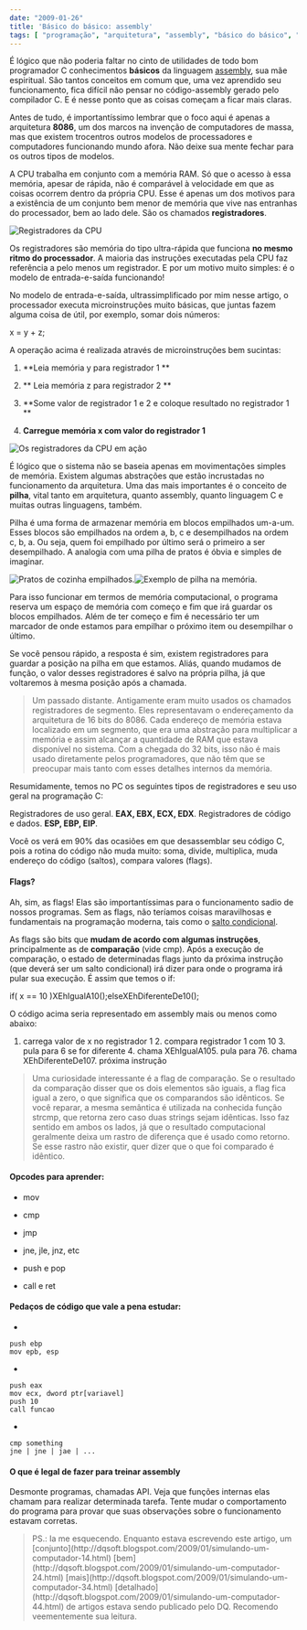 ```yaml
---
date: "2009-01-26"
title: 'Básico do básico: assembly'
tags: [ "programação", "arquitetura", "assembly", "básico do básico", "fundamentos" ]
---
```


É lógico que não poderia faltar no cinto de utilidades de todo bom programador C conhecimentos **básicos** da linguagem [assembly](http://pt.wikipedia.org/wiki/Assembly), sua mãe espiritual. São tantos conceitos em comum que, uma vez aprendido seu funcionamento, fica difícil não pensar no código-assembly gerado pelo compilador C. E é nesse ponto que as coisas começam a ficar mais claras.

Antes de tudo, é importantíssimo lembrar que o foco aqui é apenas a arquitetura **8086**, um dos marcos na invenção de computadores de massa, mas que existem trocentros outros modelos de processadores e computadores funcionando mundo afora. Não deixe sua mente fechar para os outros tipos de modelos.

A CPU trabalha em conjunto com a memória RAM. Só que o acesso à essa memória, apesar de rápida, não é comparável à velocidade em que as coisas ocorrem dentro da própria CPU. Esse é apenas um dos motivos para a existência de um conjunto bem menor de memória que vive nas entranhas do processador, bem ao lado dele. São os chamados **registradores**.




![Registradores da CPU](/images/registradores-da-cpu.gif)


Os registradores são memória do tipo ultra-rápida que funciona **no mesmo ritmo do processador**. A maioria das instruções executadas pela CPU faz referência a pelo menos um registrador. E por um motivo muito simples: é o modelo de entrada-e-saída funcionando!

No modelo de entrada-e-saída, ultrassimplificado por mim nesse artigo, o processador executa microinstruções muito básicas, que juntas fazem alguma coisa de útil, por exemplo, somar dois números:

x = y + z;

A operação acima é realizada através de microinstruções bem sucintas:



	
  1. **Leia memória y para registrador 1
**

	
  2. ** Leia memória z para registrador 2
**

	
  3. **Some valor de registrador 1 e 2 e coloque resultado no registrador 1
**

	
  4. **Carregue memória x com valor do registrador 1**




![Os registradores da CPU em ação](/images/registradores-da-cpu-em-acao.gif)


É lógico que o sistema não se baseia apenas em movimentações simples de memória. Existem algumas abstrações que estão incrustadas no funcionamento da arquitetura. Uma das mais importantes é o conceito de **pilha**, vital tanto em arquitetura, quanto assembly, quanto linguagem C e muitas outras linguagens, também.

Pilha é uma forma de armazenar memória em blocos empilhados um-a-um. Esses blocos são empilhados na ordem a, b, c e desempilhados na ordem c, b, a. Ou seja, quem foi empilhado por último será o primeiro a ser desempilhado. A analogia com uma pilha de pratos é óbvia e simples de imaginar.

![Pratos de cozinha empilhados.](/images/pratos.jpg)![Exemplo de pilha na memória.](/images/pilha-de-chamada.gif)

Para isso funcionar em termos de memória computacional, o programa reserva um espaço de memória com começo e fim que irá guardar os blocos empilhados. Além de ter começo e fim é necessário ter um marcador de onde estamos para empilhar o próximo item ou desempilhar o último.

Se você pensou rápido, a resposta é sim, existem registradores para guardar a posição na pilha em que estamos. Aliás, quando mudamos de função, o valor desses registradores é salvo na própria pilha, já que voltaremos à mesma posição após a chamada.


<blockquote>Um passado distante.
Antigamente eram muito usados os chamados registradores de segmento. Eles representavam o endereçamento da arquitetura de 16 bits do 8086. Cada endereço de memória estava localizado em um segmento, que era uma abstração para multiplicar a memória e assim alcançar a quantidade de RAM que estava disponível no sistema. Com a chegada do 32 bits, isso não é mais usado diretamente pelos programadores, que não têm que se preocupar mais tanto com esses detalhes internos da memória.</blockquote>


Resumidamente, temos no PC os seguintes tipos de registradores e seu uso geral na programação C:

Registradores de uso geral. **EAX, EBX, ECX, EDX**.
Registradores de código e dados. **ESP, EBP, EIP**.

Você os verá em 90% das ocasiões em que desassemblar seu código C, pois a rotina do código não muda muito: soma, divide, multiplica, muda endereço do código (saltos), compara valores (flags).


#### Flags?


Ah, sim, as flags! Elas são importantíssimas para o funcionamento sadio de nossos programas. Sem as flags, não teríamos coisas maravilhosas e fundamentais na programação moderna, tais como o [salto condicional](http://www.caloni.com.br/a-inteligencia-do-if-parte-1).

As flags são bits que **mudam de acordo com algumas instruções**, principalmente as de **comparação** (vide cmp). Após a execução de comparação, o estado de determinadas flags junto da próxima instrução (que deverá ser um salto condicional) irá dizer para onde o programa irá pular sua execução. É assim que temos o if:

if( x == 10 )XEhIgualA10();elseXEhDiferenteDe10();

O código acima seria representado em assembly mais ou menos como abaixo:

1. carrega valor de x no registrador 1 2. compara registrador 1 com 10 3. pula para 6 se for diferente 4. chama XEhIgualA105. pula para 76. chama XEhDiferenteDe107. próxima instrução


<blockquote>Uma curiosidade interessante é a flag de comparação. Se o resultado da comparação disser que os dois elementos são iguais, a flag fica igual a zero, o que significa que os comparandos são idênticos. Se você reparar, a mesma semântica é utilizada na conhecida função strcmp, que retorna zero caso duas strings sejam idênticas. Isso faz sentido em ambos os lados, já que o resultado computacional geralmente deixa um rastro de diferença que é usado como retorno. Se esse rastro não existir, quer dizer que o que foi comparado é idêntico.</blockquote>




#### Opcodes para aprender:





	
  * mov

	
  * cmp

	
  * jmp

	
  * jne, jle, jnz, etc

	
  * push e pop

	
  * call e ret




#### Pedaços de código que vale a pena estudar:





	
  * 

    
    push ebp
    mov epb, esp




	
  * 

    
    push eax
    mov ecx, dword ptr[variavel]
    push 10
    call funcao




	
  * 

    
    cmp something
    jne | jne | jae | ...







#### O que é legal de fazer para treinar assembly


Desmonte programas, chamadas API. Veja que funções internas elas chamam para realizar determinada tarefa. Tente mudar o comportamento do programa para provar que suas observações sobre o funcionamento estavam corretas.


<blockquote>PS.: Ia me esquecendo. Enquanto estava escrevendo este artigo, um [conjunto](http://dqsoft.blogspot.com/2009/01/simulando-um-computador-14.html) [bem](http://dqsoft.blogspot.com/2009/01/simulando-um-computador-24.html) [mais](http://dqsoft.blogspot.com/2009/01/simulando-um-computador-34.html) [detalhado](http://dqsoft.blogspot.com/2009/01/simulando-um-computador-44.html) de artigos estava sendo publicado pelo DQ. Recomendo veementemente sua leitura.</blockquote>
